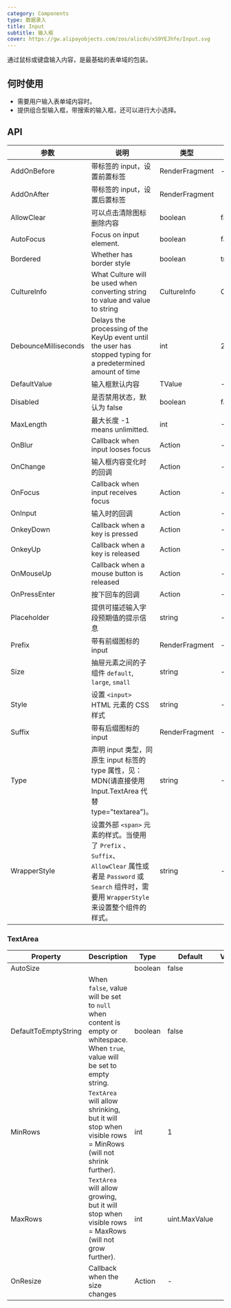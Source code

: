 ```yaml
---
category: Components
type: 数据录入
title: Input
subtitle: 输入框
cover: https://gw.alipayobjects.com/zos/alicdn/xS9YEJhfe/Input.svg
---
```


通过鼠标或键盘输入内容，是最基础的表单域的包装。

## 何时使用

- 需要用户输入表单域内容时。
- 提供组合型输入框，带搜索的输入框，还可以进行大小选择。


## API

| 参数             | 说明                                         | 类型          | 默认值    |
| ---------------- | -------------------------------------------- | ------------- | --------- |
| AddOnBefore | 带标签的 input，设置前置标签                               | RenderFragment        | -         |
| AddOnAfter            | 带标签的 input，设置后置标签           | RenderFragment         |
| AllowClear |可以点击清除图标删除内容                               | boolean        | false         |
| AutoFocus            | Focus on input element.           | boolean         | false
| Bordered | Whether has border style         | boolean         | true
| CultureInfo          | What Culture will be used when converting string to value and value to string           | CultureInfo         | CultureInfo.CurrentCulture       |
| DebounceMilliseconds | Delays the processing of the KeyUp event until the user has stopped typing for a predetermined amount of time | int        | 250         |
| DefaultValue |输入框默认内容                              | TValue        | -         |
| Disabled |是否禁用状态，默认为 false                               | boolean        | false         |
| MaxLength |最大长度   -1 means unlimitted.      | int         | -1
| OnBlur | Callback when input looses focus                              | Action<FocusEventArgs>        | -         |
| OnChange |输入框内容变化时的回调                                | Action<TValue>        | -        |
| OnFocus |Callback when input receives focus                              | Action<FocusEventArgs>        | -         |
| OnInput |输入时的回调                               | Action<ChangeEventArgs>        | -         |
| OnkeyDown |Callback when a key is pressed                                | Action<KeyboardEventArgs>        | -         |
| OnkeyUp |Callback when a key is released                                | Action<KeyboardEventArgs>        | -         |
| OnMouseUp |Callback when a mouse button is released                                | Action<MouseEventArgs>        | -         |
| OnPressEnter | 按下回车的回调                              | Action<KeyboardEventArgs>        | -         |
| Placeholder              |提供可描述输入字段预期值的提示信息        | string        | -        |
| Prefix | 带有前缀图标的 input                               | RenderFragment        | -        |
| Size |抽屉元素之间的子组件  `default`, `large`, `small`        | string        | -         |
| Style | 设置 `<input>` HTML 元素的 CSS 样式 | string | - |  |
| Suffix | 带有后缀图标的 input                               | RenderFragment        | -         |
| Type            |声明 input 类型，同原生 input 标签的 type 属性，见：MDN(请直接使用 Input.TextArea 代替 type="textarea")。         | string  | -         |
| WrapperStyle | 设置外部 `<span>` 元素的样式。当使用了 `Prefix` 、 `Suffix`、 `AllowClear` 属性或者是 `Password` 或 `Search` 组件时，需要用 `WrapperStyle` 来设置整个组件的样式。  | string | - |  |

### TextArea

| Property | Description | Type | Default | Version |
| --- | --- | --- | --- | --- |
| AutoSize |  | boolean        | false         |
| DefaultToEmptyString | When `false`, value will be set to `null` when content is empty or whitespace. When `true`, value will be set to empty string. | boolean        | false         |
| MinRows | `TextArea` will allow shrinking, but it will stop when visible rows = MinRows (will not shrink further).  | int        | 1         |
| MaxRows | `TextArea` will allow growing, but it will stop when visible rows = MaxRows (will not grow further).  | int        | uint.MaxValue         |
| OnResize | Callback when the size changes                                | Action<OnResizeEventArgs>        | -         |
